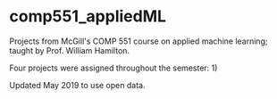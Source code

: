 # comp551_appliedML
Projects from McGill's COMP 551 course on applied machine learning; taught by Prof. William Hamilton. 


Four projects were assigned throughout the semester: 1) 


Updated May 2019 to use open data. 
